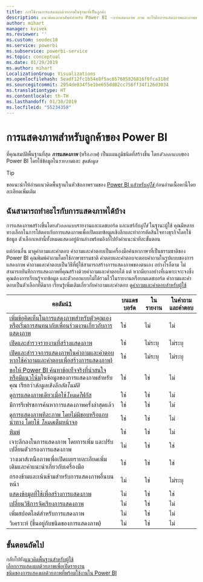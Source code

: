 ```yaml
---
title: การใช้งานการแสดงผลด้วยภาพในฐานะที่เป็นลูกค้า
description: แนวคิดและคำศัพท์สำหรับ Power BI -การแสดงภาพ ภาพ อะไรคือการแสดงภาพและภาพของ Power BI
author: mihart
manager: kvivek
ms.reviewer: ''
ms.custom: seodec18
ms.service: powerbi
ms.subservice: powerbi-service
ms.topic: conceptual
ms.date: 01/29/2019
ms.author: mihart
LocalizationGroup: Visualizations
ms.openlocfilehash: 5eadf12fc1b54e8f5ac657685826816f0fca318d
ms.sourcegitcommit: 2954de034f5e1be655dd02cc756ff34f126d3034
ms.translationtype: HT
ms.contentlocale: th-TH
ms.lasthandoff: 01/30/2019
ms.locfileid: "55234358"
---
```

# <a name="visualizations-for-power-bi-consumers"></a>การแสดงภาพสำหรับ**ลูกค้า**ของ Power BI

ที่คุณสมบัติพื้นฐานที่สุด ***การแสดงภาพ*** (หรือ*ภาพ*) เป็นแผนภูมิชนิดที่สร้างขึ้น โดย*ตัวออกแบบ*ของ Power BI โดยใช้ข้อมูลใน*รายงาน*และ *ชุดข้อมูล* 

> [!TIP]
> ขอแนะนำให้อ่านแนวคิดพื้นฐานในหัวข้อภาพรวมของ [Power BI แสำหรับ*ผู้ใช้* ](end-user-basic-concepts.md)ก่อนอ่านเนื้อหานี้โดยละเอียดเพิ่มเติม

## <a name="what-can-i-do-with-visualizations"></a>ฉันสามารถทำอะไรกับการแสดงภาพได้บ้าง

การแสดงภาพสร้างขึ้นโดย*ตัวออกแบบ*รายงานและแดชบอร์ด และแชร์กับ*ผู้ใช้* ในฐานะผู้ใช้ คุณมีหลายทางเลือกในการโต้ตอบกับการแสดงภาพเพื่อเปิดเผยข้อมูลเชิงลึกและทำการตัดสินใจทางธุรกิจโดยใช้ข้อมูล ตัวเลือกเหล่านี้ทั้งหมดแสดงอยู่ด้านล่างพร้อมลิงก์ไปยังคำแนะนำทีละขั้นตอน

แต่ก่อนอื่น มาดูคำถามและคำตอบ คำถามและคำตอบเป็นเครื่องมือค้นหาภาษาที่เป็นธรรมชาติของ Power BI คุณพิมพ์คำถามโดยใช้ภาษาธรรมชาติ คำตอบและคำตอบจะตอบคำถามในรูปแบบของการแสดงภาพ คำถามและคำตอบเป็นวิธีที่ผุ้ใช้สามารถสร้างการแสดงภาพของตนเอง อย่างไรก็ตาม ไม่สามารถบันทึกการแสดงภาพที่คุณสร้างด้วยคำถามและคำตอบได้ แต่ หากมีบางอย่างที่เฉพาะเจาะจงซึ่งคุณต้องการเรียนรู้จากข้อมูล และตัวออกแบบไม่ได้รวมไว้ในรายงานหรือบนแดชบอร์ด คำถามและคำตอบเป็นตัวเลือกที่ดีมาก เรียนรู้เพิ่มเติมเกี่ยวกับคำถามและคำตอบ ดู[คำถามและคำตอบสำหรับผู้ใช้](end-user-q-and-a.md)



|คอลัมน์1  |บนแดชบอร์ด  |ในรายงาน  | ในคำถามและคำตอบ
|---------|---------|---------|--------|
|[เพิ่มข้อคิดเห็นในการแสดงภาพสำหรับตัวคุณเอง หรือเริ่มการสนทนากับเพื่อนร่วมงานเกี่ยวกับการแสดงภาพ](end-user-comment.md)     |  ใช่       |   ไม่      |  ไม่  |
|[เปิดและสำรวจรายงานที่สร้างแสดงภาพ](end-user-tiles.md)     |    ใช่     |   ไม่ระบุ      |  ไม่ระบุ |
|[เปิดและสำรวจการแสดงภาพในคำถามและคำตอบ หากใช้คำถามและคำตอบเพื่อสร้างการแสดงภาพ)](end-user-q-and-a.md)     |   ใช่      |   ไม่ระบุ      |  ไม่ระบุ  |
|[ขอให้ Power BI ค้นหาข้อเท็จจริงที่น่าสนใจหรือมีแนวโน้ม](end-user-insights.md)ในข้อมูลของการแสดงภาพสำหรับคุณ  เรียกว่า*ข้อมูลเชิงลึกอัตโนมัติ*     |    ใช่     |   ใช่      | ไม่   |
|[ดูการแสดงภาพเดียวเมื่อใช้*โหมดโ*ฟกัส](end-user-focus.md)     | ใช่        |   ใช่      | ไม่  |
|มีการรีเฟรชการค้นหาการแสดงภาพครั้งล่าสุดแล้ว     |  ใช่       |    ใช่     | ไม่  |
|[ดูการแสดงภาพทีละภาพ โดยไม่มีขอบหรือแถบนำทาง โดยใช้ *โหมด*เต็มหน้าจอ](end-user-focus.md)     |   ใช่      |  ใช่       | ไม่  |
|[พิมพ์](end-user-print.md)     |  ใช่       |   ใช่      | ไม่  |
|เจาะลึกลงในการแสดงภาพ โดยการเพิ่ม และปรับเปลี่ยนตัวกรองการแสดงภาพ     |    ไม่     |   ใช่      | ใช่  |
|วางเมาส์เหนือภาพเพื่อเปิดเผยรายละเอียดเพิ่มเติมและคำแนะนำเกี่ยวกับเครื่องมือ     |    ใช่     |   ใช่      | ใช่  |
|กรองข้ามและเน้นข้ามสำหรับการแสดงภาพอื่นบนหน้า     |   ไม่      |   ใช่      | ไม่ระบุ  |
|[แสดงข้อมูลที่ใช้เพื่อสร้างการแสดงภาพ](end-user-show-data.md)     |  ไม่       |   ใช่      | ใช่  |
| [เปลี่ยนวิธีการจัดเรียงการแสดงภาพ](end-user-search-sort.md) | ไม่  | ใช่  | ไม่  |
| เพิ่มสปอตไลต์สำหรับการแสดงภาพ | ไม่  | ใช่  |  ไม่ |
| วิเคราะห์ (ขึ้นอยู่กับชนิดของการแสดงภาพ) | ไม่  | ใช่  | ไม่  |

## <a name="next-steps"></a>ขั้นตอนถัดไป
กลับไปยัง[แนวคิดพื้นฐานสำหรับผู้ใช้](end-user-basic-concepts.md)    
[เลือกการแสดงผลด้วยภาพเพื่อเปิดรายงาน](end-user-report-open.md)    
[ชนิดของการแสดงผลด้วยภาพที่พร้อมใช้งานใน Power BI](end-user-visual-type.md)